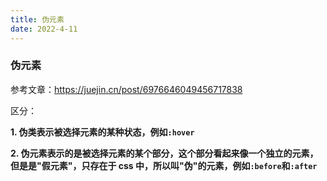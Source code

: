 ```yaml
---
title: 伪元素
date: 2022-4-11
---
```


### 伪元素

参考文章：https://juejin.cn/post/6976646049456717838

区分：

**1. 伪类表示被选择元素的某种状态，例如`:hover`**

**2. 伪元素表示的是被选择元素的某个部分，这个部分看起来像一个独立的元素，但是是"假元素"，只存在于 css 中，所以叫"伪"的元素，例如`:before`和`:after`**

